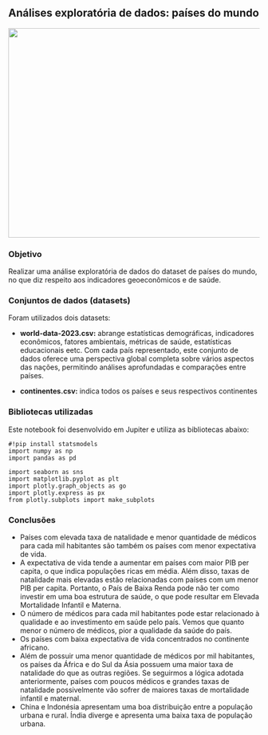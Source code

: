 ## Análises exploratória de dados: países do mundo

<p align="center">
  <img width="720" height="420" src="https://img.freepik.com/vetores-gratis/uma-interface-grafica-da-economia_1308-28682.jpg?w=740&t=st=1696451295~exp=1696451895~hmac=6f33772c1bc0876433df8f1d09ec74b8c2c51240699ef2d683ba26010d357af3">
</p>

### Objetivo
Realizar uma análise exploratória de dados do dataset de países do mundo, no que diz respeito aos indicadores geoeconômicos e de saúde.

### Conjuntos de dados (datasets)
Foram utilizados dois datasets:

- **world-data-2023.csv:** abrange estatísticas demográficas, indicadores econômicos, fatores ambientais, métricas de saúde, estatísticas educacionais eetc. Com cada país representado, este conjunto de dados oferece uma perspectiva global completa sobre vários aspectos das nações, permitindo análises aprofundadas e comparações entre países.

- **continentes.csv:** indica todos os países e seus respectivos continentes

### Bibliotecas utilizadas
Este notebook foi desenvolvido em Jupiter e utiliza as bibliotecas abaixo:

```
#!pip install statsmodels
import numpy as np
import pandas as pd

import seaborn as sns
import matplotlib.pyplot as plt 
import plotly.graph_objects as go
import plotly.express as px
from plotly.subplots import make_subplots
 ```

### Conclusões
- Países com elevada taxa de natalidade e menor quantidade de médicos para cada mil habitantes são também os países com menor expectativa de vida.
- A expectativa de vida tende a aumentar em países com maior PIB per capita, o que indica populações ricas em média. Além disso, taxas de natalidade mais elevadas estão relacionadas com países com um menor PIB per capita. Portanto, o País de Baixa Renda pode não ter como investir em uma boa estrutura de saúde, o que pode resultar em Elevada Mortalidade Infantil e Materna.
- O número de médicos para cada mil habitantes pode estar relacionado à qualidade e ao investimento em saúde pelo país. Vemos que quanto menor o número de médicos, pior a qualidade da saúde do país.
- Os países com baixa expectativa de vida concentrados no continente africano.
- Além de possuir uma menor quantidade de médicos por mil habitantes, os países da África e do Sul da Ásia possuem uma maior taxa de natalidade do que as outras regiões. Se seguirmos a lógica adotada anteriormente, países com poucos médicos e grandes taxas de natalidade possivelmente vão sofrer de maiores taxas de mortalidade infantil e maternal.
- China e Indonésia apresentam uma boa distribuição entre a população urbana e rural. Índia diverge e apresenta uma baixa taxa de população urbana.

